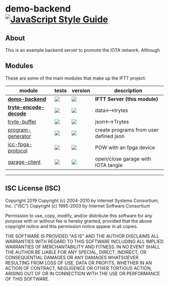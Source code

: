 # demo-backend [![JavaScript Style Guide](https://img.shields.io/badge/code_style-standard-brightgreen.svg)](https://standardjs.com)

## About

This is an example backend server to promote the IOTA network. Although

## Modules

These are some of the main modules that make up the IFTT project:

| module | tests | version | description |
|---|---|---|---|
| **[demo-backend][demo-backend]** | [![][demo-backend-ti]][demo-backend-tu] | [![][demo-backend-ni]][demo-backend-nu] | **IFTT Server (this module)**
| **[tryte-encode-decode][tryte-encode-decode]** | [![][tryte-encode-decode-ti]][tryte-encode-decode-tu] | [![][tryte-encode-decode-ni]][tryte-encode-decode-nu] | data<-->trytes
| [tryte-buffer][tryte-buffer] | [![][tryte-buffer-ti]][tryte-buffer-tu] | [![][tryte-buffer-ni]][tryte-buffer-nu] | json<-->Trytes
| [program-generator][program-generator] | [![][program-generator-ti]][program-generator-tu] | [![][program-generator-ni]][program-generator-nu] | create programs from user defined json
| [icc-fpga-protocol][icc-fpga-protocol] | [![][icc-fpga-protocol-ti]][icc-fpga-protocol-tu] | [![][icc-fpga-protocol-ni]][icc-fpga-protocol-nu] | POW with an fpga device
| [garage-client][garage-client] | [![][garage-client-ti]][garage-client-tu] | [![][garage-client-ni]][garage-client-nu] | open/close garage with IOTA tangle

[demo-backend]: https://github.com/iftt/demo-backend
[demo-backend-ti]: https://travis-ci.org/iftt/demo-backend.svg?branch=master
[demo-backend-tu]: https://travis-ci.org/iftt/demo-backend
[demo-backend-ni]: https://img.shields.io/npm/v/@iftt/demo-backend.svg
[demo-backend-nu]: https://npmjs.org/package/@iftt/demo-backend

[tryte-encode-decode]: https://github.com/iftt/tryte-encode-decode
[tryte-encode-decode-ti]: https://travis-ci.org/iftt/tryte-encode-decode.svg?branch=master
[tryte-encode-decode-tu]: https://travis-ci.org/iftt/tryte-encode-decode
[tryte-encode-decode-ni]: https://img.shields.io/npm/v/@iftt/tryte-encode-decode.svg
[tryte-encode-decode-nu]: https://npmjs.org/package/@iftt/tryte-encode-decode

[tryte-buffer]: https://github.com/iftt/tryte-buffer
[tryte-buffer-ti]: https://travis-ci.org/iftt/tryte-buffer.svg?branch=master
[tryte-buffer-tu]: https://travis-ci.org/iftt/tryte-buffer
[tryte-buffer-ni]: https://img.shields.io/npm/v/@iftt/tryte-buffer.svg
[tryte-buffer-nu]: https://npmjs.org/package/@iftt/tryte-buffer

[program-generator]: https://github.com/iftt/program-generator
[program-generator-ti]: https://travis-ci.org/iftt/program-generator.svg?branch=master
[program-generator-tu]: https://travis-ci.org/iftt/program-generator
[program-generator-ni]: https://img.shields.io/npm/v/@iftt/program-generator.svg
[program-generator-nu]: https://npmjs.org/package/@iftt/program-generator

[icc-fpga-protocol]: https://github.com/iftt/icc-fpga-protocol
[icc-fpga-protocol-ti]: https://travis-ci.org/iftt/icc-fpga-protocol.svg?branch=master
[icc-fpga-protocol-tu]: https://travis-ci.org/iftt/icc-fpga-protocol
[icc-fpga-protocol-ni]: https://img.shields.io/npm/v/@iftt/icc-fpga-protocol.svg
[icc-fpga-protocol-nu]: https://npmjs.org/package/@iftt/icc-fpga-protocol

[garage-client]: https://github.com/iftt/garage-client
[garage-client-ti]: https://travis-ci.org/iftt/garage-client.svg?branch=master
[garage-client-tu]: https://travis-ci.org/iftt/garage-client
[garage-client-ni]: https://img.shields.io/npm/v/@iftt/garage-client.svg
[garage-client-nu]: https://npmjs.org/package/@iftt/garage-client


---

## ISC License (ISC)

Copyright 2019 <IFTT>
Copyright (c) 2004-2010 by Internet Systems Consortium, Inc. ("ISC")
Copyright (c) 1995-2003 by Internet Software Consortium


Permission to use, copy, modify, and/or distribute this software for any purpose with or without fee is hereby granted, provided that the above copyright notice and this permission notice appear in all copies.

THE SOFTWARE IS PROVIDED "AS IS" AND THE AUTHOR DISCLAIMS ALL WARRANTIES WITH REGARD TO THIS SOFTWARE INCLUDING ALL IMPLIED WARRANTIES OF MERCHANTABILITY AND FITNESS. IN NO EVENT SHALL THE AUTHOR BE LIABLE FOR ANY SPECIAL, DIRECT, INDIRECT, OR CONSEQUENTIAL DAMAGES OR ANY DAMAGES WHATSOEVER RESULTING FROM LOSS OF USE, DATA OR PROFITS, WHETHER IN AN ACTION OF CONTRACT, NEGLIGENCE OR OTHER TORTIOUS ACTION, ARISING OUT OF OR IN CONNECTION WITH THE USE OR PERFORMANCE OF THIS SOFTWARE.
